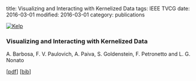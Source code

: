 title: Visualizing and Interacting with Kernelized Data
tags: IEEE TVCG
date: 2016-03-01
modified: 2016-03-01
category: publications

<div class="row">
<article class="6u 12u$(xsmall) work-item">
<a href="{static}/images/fulls/kelp.png" class="image fit thumb"><img src="{static}/images/thumbs/kelp.png" class="image fit thumb" alt="Kelp" /></a>
<h3>Visualizing and Interacting with Kernelized Data</h3>
<p>A. Barbosa, F. V. Paulovich, A. Paiva, S. Goldenstein, F. Petronetto and L. G. Nonato</p>
<p>[<a href="{static}/papers/2016/kelp.pdf">pdf</a>] [<a href="{static}/papers/2016/kelp.bib">bib</a>]</p>
</article>
</div>
